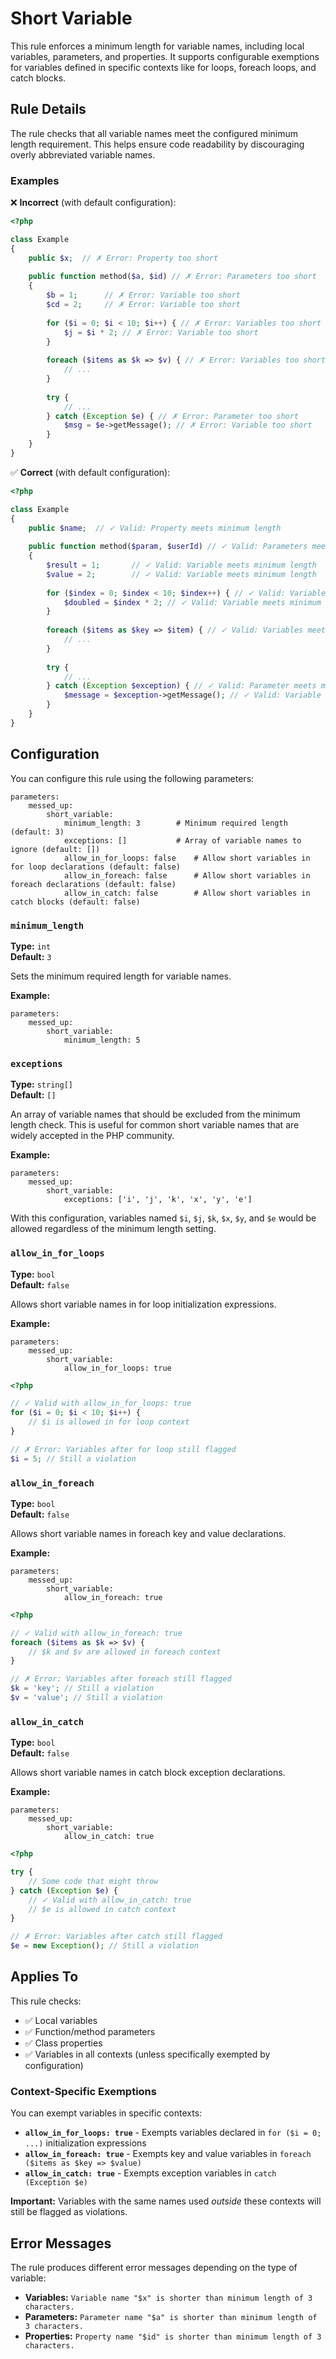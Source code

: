 # Short Variable

This rule enforces a minimum length for variable names, including local variables, parameters, and properties. It supports configurable exemptions for variables defined in specific contexts like for loops, foreach loops, and catch blocks.

## Rule Details

The rule checks that all variable names meet the configured minimum length requirement. This helps ensure code readability by discouraging overly abbreviated variable names.

### Examples

❌ **Incorrect** (with default configuration):

```php
<?php

class Example
{
    public $x;  // ✗ Error: Property too short
    
    public function method($a, $id) // ✗ Error: Parameters too short  
    {
        $b = 1;      // ✗ Error: Variable too short
        $cd = 2;     // ✗ Error: Variable too short
        
        for ($i = 0; $i < 10; $i++) { // ✗ Error: Variables too short
            $j = $i * 2; // ✗ Error: Variable too short
        }
        
        foreach ($items as $k => $v) { // ✗ Error: Variables too short
            // ...
        }
        
        try {
            // ...
        } catch (Exception $e) { // ✗ Error: Parameter too short
            $msg = $e->getMessage(); // ✗ Error: Variable too short
        }
    }
}
```

✅ **Correct** (with default configuration):

```php
<?php

class Example
{
    public $name;  // ✓ Valid: Property meets minimum length
    
    public function method($param, $userId) // ✓ Valid: Parameters meet minimum length
    {
        $result = 1;       // ✓ Valid: Variable meets minimum length
        $value = 2;        // ✓ Valid: Variable meets minimum length
        
        for ($index = 0; $index < 10; $index++) { // ✓ Valid: Variables meet minimum length
            $doubled = $index * 2; // ✓ Valid: Variable meets minimum length
        }
        
        foreach ($items as $key => $item) { // ✓ Valid: Variables meet minimum length
            // ...
        }
        
        try {
            // ...
        } catch (Exception $exception) { // ✓ Valid: Parameter meets minimum length
            $message = $exception->getMessage(); // ✓ Valid: Variable meets minimum length
        }
    }
}
```

## Configuration

You can configure this rule using the following parameters:

```neon
parameters:
    messed_up:
        short_variable:
            minimum_length: 3        # Minimum required length (default: 3)
            exceptions: []           # Array of variable names to ignore (default: [])
            allow_in_for_loops: false    # Allow short variables in for loop declarations (default: false)
            allow_in_foreach: false      # Allow short variables in foreach declarations (default: false)
            allow_in_catch: false        # Allow short variables in catch blocks (default: false)
```

### `minimum_length`

**Type:** `int`  
**Default:** `3`

Sets the minimum required length for variable names.

**Example:**
```neon
parameters:
    messed_up:
        short_variable:
            minimum_length: 5
```

### `exceptions`

**Type:** `string[]`  
**Default:** `[]`

An array of variable names that should be excluded from the minimum length check. This is useful for common short variable names that are widely accepted in the PHP community.

**Example:**
```neon
parameters:
    messed_up:
        short_variable:
            exceptions: ['i', 'j', 'k', 'x', 'y', 'e']
```

With this configuration, variables named `$i`, `$j`, `$k`, `$x`, `$y`, and `$e` would be allowed regardless of the minimum length setting.

### `allow_in_for_loops`

**Type:** `bool`  
**Default:** `false`

Allows short variable names in for loop initialization expressions.

**Example:**
```neon
parameters:
    messed_up:
        short_variable:
            allow_in_for_loops: true
```

```php
<?php

// ✓ Valid with allow_in_for_loops: true
for ($i = 0; $i < 10; $i++) {
    // $i is allowed in for loop context
}

// ✗ Error: Variables after for loop still flagged
$i = 5; // Still a violation
```

### `allow_in_foreach`

**Type:** `bool`  
**Default:** `false`

Allows short variable names in foreach key and value declarations.

**Example:**
```neon
parameters:
    messed_up:
        short_variable:
            allow_in_foreach: true
```

```php
<?php

// ✓ Valid with allow_in_foreach: true
foreach ($items as $k => $v) {
    // $k and $v are allowed in foreach context
}

// ✗ Error: Variables after foreach still flagged
$k = 'key'; // Still a violation
$v = 'value'; // Still a violation
```

### `allow_in_catch`

**Type:** `bool`  
**Default:** `false`

Allows short variable names in catch block exception declarations.

**Example:**
```neon
parameters:
    messed_up:
        short_variable:
            allow_in_catch: true
```

```php
<?php

try {
    // Some code that might throw
} catch (Exception $e) {
    // ✓ Valid with allow_in_catch: true
    // $e is allowed in catch context
}

// ✗ Error: Variables after catch still flagged
$e = new Exception(); // Still a violation
```

## Applies To

This rule checks:
- ✅ Local variables
- ✅ Function/method parameters
- ✅ Class properties
- ✅ Variables in all contexts (unless specifically exempted by configuration)

### Context-Specific Exemptions

You can exempt variables in specific contexts:

- **`allow_in_for_loops: true`** - Exempts variables declared in `for ($i = 0; ...)` initialization expressions
- **`allow_in_foreach: true`** - Exempts key and value variables in `foreach ($items as $key => $value)`
- **`allow_in_catch: true`** - Exempts exception variables in `catch (Exception $e)`

**Important:** Variables with the same names used *outside* these contexts will still be flagged as violations.

## Error Messages

The rule produces different error messages depending on the type of variable:

- **Variables:** `Variable name "$x" is shorter than minimum length of 3 characters.`
- **Parameters:** `Parameter name "$a" is shorter than minimum length of 3 characters.`
- **Properties:** `Property name "$id" is shorter than minimum length of 3 characters.`
